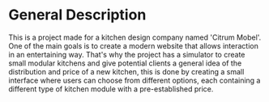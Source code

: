 # General Description

This is a project made for a kitchen design company named 'Citrum Mobel'. One of the main goals is to create a modern website that allows interaction in an entertaining way. That's why the project has a simulator to create small modular kitchens and give potential clients a general idea of the distribution and price of a new kitchen, this is done by creating a small interface where users can choose from different options, each containing a different type of kitchen module with a pre-established price.